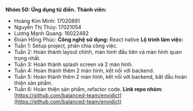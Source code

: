 **Nhóm 50: Ứng dụng từ điển.**
**Thành viên:**

- Hoàng Kim Minh: 17020891
- Nguyễn Thị Thúy: 17021054
- Lương Mạnh Quang: 16022482
- Đoàn Hồng Phúc:
  **Công nghệ sử dụng:** React native
  **Lộ trình làm việc:**
- Tuần 1: Setup project, phân chia công việc.
- Tuần 2: Hoàn thành layout chính, màn hình đầu tiên và màn hính quan trọng nhất.
- Tuần 3: Hoàn thành splash screen và 2 màn hình.
- Tuần 4: Hoàn thành thêm 2 màn hình, kết nối với backend.
- Tuần 5: Hoàn thành thêm 2 màn hình, kết nối với backend, bắt đầu hoàn thiện sản phẩm.
- Tuần 6: Hoàn thiện sản phẩm, refactor code.
  **Link repo nhóm**: [https://github.com/balanced-team/envidict](https://github.com/balanced-team/envidict)
